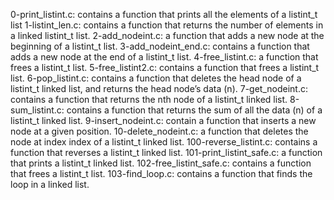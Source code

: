 0-print_listint.c: contains a function that prints all the elements of a listint_t list
1-listint_len.c: contains a function that returns the number of elements in a linked listint_t list.
2-add_nodeint.c: a function that adds a new node at the beginning of a listint_t list.
3-add_nodeint_end.c: contains a function that adds a new node at the end of a listint_t list.
4-free_listint.c:   a function that frees a listint_t list.
5-free_listint2.c: contains a function that frees a listint_t list.
6-pop_listint.c: contains a function that deletes the head node of a listint_t linked list, and returns the head node’s data (n).
7-get_nodeint.c: contains  a function that returns the nth node of a listint_t linked list.
8-sum_listint.c: contains a function that returns the sum of all the data (n) of a listint_t linked list.
9-insert_nodeint.c: contain a function that inserts a new node at a given position.
10-delete_nodeint.c: a function that deletes the node at index index of a listint_t linked list.
100-reverse_listint.c: contains  a function that reverses a listint_t linked list.
101-print_listint_safe.c: a function that prints a listint_t linked list.
102-free_listint_safe.c: contains a function that frees a listint_t list.
 103-find_loop.c: contains  a function that finds the loop in a linked list.

